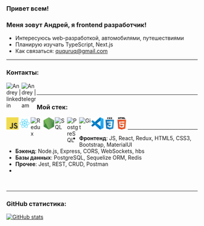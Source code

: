 ### Привет всем!
### Меня зовут Андрей, я frontend разработчик!

- Интересуюсь web-разработкой, автомобилями, путешествиями
- Планирую изучать TypeScript, Next.js
- Как связаться: ququruq@gmail.com
---
### Контакты:

[<img align="left" alt="Andrey | linkedin" width="40px" src="https://www.freepnglogos.com/uploads/linkedin-logo-design-30.png" />][linkedin]
[<img align="left" alt="Andrey | telegram" width="40px" src="https://img.icons8.com/fluency/48/000000/telegram-app.png" />][telegram]

<br/>

---

### Мой стек:


[<img align="left" alt="JavaScript" width="32px" src="https://raw.githubusercontent.com/github/explore/80688e429a7d4ef2fca1e82350fe8e3517d3494d/topics/javascript/javascript.png" />][git]
[<img align="left" alt="React" width="32px" src="https://raw.githubusercontent.com/github/explore/80688e429a7d4ef2fca1e82350fe8e3517d3494d/topics/react/react.png" />][git]
[<img align="left" alt="Redux"  width="32px" src="https://img.icons8.com/color/48/000000/redux.png"/>][git]
[<img align="left" alt="Node.js" width="32px" src="https://raw.githubusercontent.com/github/explore/80688e429a7d4ef2fca1e82350fe8e3517d3494d/topics/nodejs/nodejs.png" />][git]
[<img align="left" alt="SQL" width="32px" src="https://img.icons8.com/color-glass/48/000000/sql.png"/>][git]
[<img align="left" alt="PostgreSQL" width="32px" src="https://img.icons8.com/color/50/000000/postgreesql.png"/>][git]
[<img align="left" alt="Git" width="32px" src="https://img.icons8.com/color/48/000000/git.png"/>][git]
[<img align="left" alt="Visual Studio Code" width="32px" src="https://raw.githubusercontent.com/github/explore/80688e429a7d4ef2fca1e82350fe8e3517d3494d/topics/visual-studio-code/visual-studio-code.png" />][git]
[<img align="left" alt="CSS3" width="32px" src="https://raw.githubusercontent.com/github/explore/80688e429a7d4ef2fca1e82350fe8e3517d3494d/topics/css/css.png" />][git]
[<img align="left" alt="HTML5" width="32px" src="https://raw.githubusercontent.com/github/explore/80688e429a7d4ef2fca1e82350fe8e3517d3494d/topics/html/html.png" />][git]

<br/>

---


- **Фронтенд**: JS, React, Redux, HTML5, CSS3, Bootstrap, MaterialUI
- **Бэкенд**: Node.js, Express, CORS, WebSockets, hbs
- **Базы данных**: PostgreSQL, Sequelize ORM, Redis
- **Прочее**: Jest, REST, CRUD, Postman
- 
<br/>

---

### GitHub cтатистика:
[![GitHub stats](https://github-readme-stats.vercel.app/api?username=AndreyOhotnikov&hide=issues&count_private=true&show_icons=true&theme=nightowl)](https://github.com/AndreyOhotnikov)



[linkedin]: www.linkedin.com/in/AndreyOhotnikov-690a2b219
[telegram]: https://t.me/krages78 
[git]: https://github.com/AndreyOhotnikov
